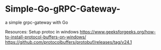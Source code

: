# Simple-Go-gRPC-Gateway-
a simple grpc-gateway with Go

Resources:
Setup protoc in windows
https://www.geeksforgeeks.org/how-to-install-protocol-buffers-on-windows/
https://github.com/protocolbuffers/protobuf/releases/tag/v24.1
